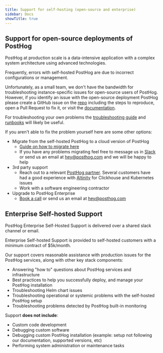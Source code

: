 ```yaml
---
title: Support for self-hosting (open-source and enterprise)
sidebar: Docs
showTitle: true
---
```


## Support for open-source deployments of PostHog

PostHog at production scale is a data-intensive application with a complex system architecture using advanced technologies.

Frequently, errors with self-hosted PostHog are due to incorrect configurations or management.

Unfortunately, as a small team, we don't have the bandwidth for troubleshooting instance-specific issues for open-source users of PostHog. However, if you identify an issue with the open-source deployment PostHog please create a GitHub issue on the [repo](https://github.com/PostHog/posthog/issues/new/choose) including the steps to reproduce, open a Pull Request to fix it, or visit the [documentation](https://github.com/PostHog/posthog.com/issues/new/choose).

For troubleshooting your own problems the [troubleshooting guide](https://posthog.com/docs/self-host/deploy/troubleshooting) and [runbooks](https://posthog.com/docs/self-host/deploy/troubleshooting) will likely be useful.

If you aren't able to fix the problem yourself here are some other options:

- Migrate from the self-hosted PostHog to a cloud version of PostHog
  - [Guide on how to migrate here](https://posthog.com/docs/migrate/migrate-between-cloud-and-self-hosted)
  - If you have any problems migrating feel free to message us in [Slack](https://posthog.com/slack) or send us an email at [hey@posthog.com](mailto:hey@posthog.com) and we will be happy to help
- 3rd party support
  - Reach out to a relevant [PostHog partner](https://posthog.com/partners). Several customers have had a good experience with [Altinity](https://posthog.com/partners/altinity) for Clickhouse and Kubernetes issues
  - Work with a software engineering contractor
- Upgrade to PostHog Enterprise
  - [Book a call](https://posthog.com/book-a-demo) or send us an email at [hey@posthog.com](mailto:hey@posthog.com)

## Enterprise Self-hosted Support

PostHog Enterprise Self-Hosted Support is delivered over a shared slack channel or email.

Enterprise Self-hosted Support is provided to self-hosted customers with a minimum contract of $5k/month.

Our support covers reasonable assistance with production issues for the PostHog services, along with other key stack components:

- Answering "how to" questions about PostHog services and infrastructure
- Best practices to help you successfully deploy, and manage your PostHog installation
- Troubleshooting Helm chart issues
- Troubleshooting operational or systemic problems with the self-hosted PostHog setup
- Troubleshooting problems detected by PostHog built-in monitoring

Support **does not include**:

- Custom code development
- Debugging custom software
- Debugging custom PostHog installation (example: setup not following our documentation, supported versions, etc)
- Performing system administration or maintenance tasks
